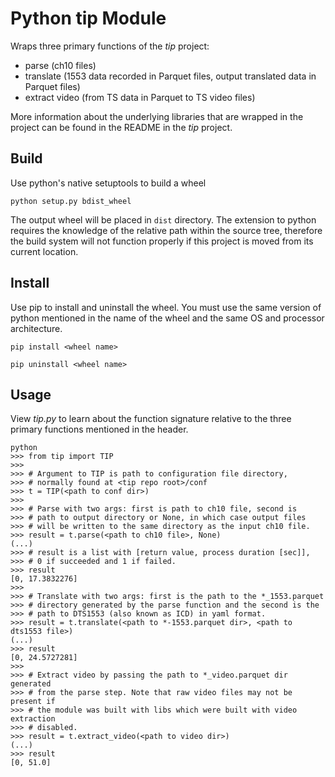 # Python tip Module

Wraps three primary functions of the _tip_ project:

* parse (ch10 files)
* translate (1553 data recorded in Parquet files, output translated data in Parquet files)
* extract video (from TS data in Parquet to TS video files)

More information about the underlying libraries that are wrapped in the project can be found
in the README in the _tip_ project.

## Build
Use python's native setuptools to build a wheel

`python setup.py bdist_wheel`

The output wheel will be placed in `dist` directory. The extension to python requires
the knowledge of the relative path within the source tree, therefore the build system
will not function properly if this project is moved from its current location.

## Install
Use pip to install and uninstall the wheel. You must use the same version of python
mentioned in the name of the wheel and the same OS and processor architecture.

`pip install <wheel name>`

`pip uninstall <wheel name>`

## Usage
View _tip.py_ to learn about the function signature relative to the three primary
functions mentioned in the header. 

```
python
>>> from tip import TIP
>>>
>>> # Argument to TIP is path to configuration file directory,
>>> # normally found at <tip repo root>/conf
>>> t = TIP(<path to conf dir>)
>>>
>>> # Parse with two args: first is path to ch10 file, second is
>>> # path to output directory or None, in which case output files 
>>> # will be written to the same directory as the input ch10 file.
>>> result = t.parse(<path to ch10 file>, None)
(...)
>>> # result is a list with [return value, process duration [sec]], 
>>> # 0 if succeeded and 1 if failed.
>>> result
[0, 17.3832276]
>>>
>>> # Translate with two args: first is the path to the *_1553.parquet 
>>> # directory generated by the parse function and the second is the 
>>> # path to DTS1553 (also known as ICD) in yaml format.
>>> result = t.translate(<path to *-1553.parquet dir>, <path to dts1553 file>)
(...)
>>> result
[0, 24.5727281]
>>>
>>> # Extract video by passing the path to *_video.parquet dir generated
>>> # from the parse step. Note that raw video files may not be present if
>>> # the module was built with libs which were built with video extraction
>>> # disabled.
>>> result = t.extract_video(<path to video dir>)
(...)
>>> result
[0, 51.0]

```